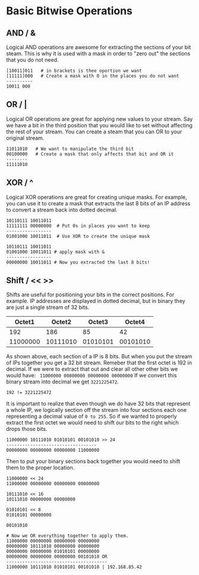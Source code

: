 # Basic Bitwise Operations
## AND / & 
Logical AND operations are awesome for extracting the sections of your bit steam. This is why it is used with a mask in order to "zero out" the sections that you do not need.
```
[10011]011   # in brackets is thee oportion we want
[11111]000   # Create a mask with 0 in the places you do not want
----------
10011 000   
```

## OR / |
Logical OR operations are great for applying new values to your stream. Say we have a bit in the third position that you would like to set without affecting the rest of your stream. You can create a steam that you can OR to your original stream.
```
11011010   # We want to manipulate the third bit
00100000   # Create a mask that only affects that bit and OR it
--------
11111010
```
## XOR / ^
Logical XOR operations are great for creating unique masks. For example, you can use it to create a mask that extracts the last 8 bits of an IP address to convert a stream back into dotted decimal.
```
10110111 10011011
11111111 00000000  # Put 0s in places you want to keep
-----------------
01001000 10011011  # Use XOR to create the unique mask

10110111 10011011
01001000 10011011 # apply mask with &
-----------------
00000000 10011011 # Now you extracted the last 8 bits!
```
## Shift / << >>
Shifts are useful for positioning your bits in the correct positions. For example. IP addresses are displayed in dotted decimal, but in binary they are just a single stream of 32 bits.

| Octet1 | Octet2 | Octet3 | Octet4 |
| ------ | ------ | ------ | ------ |
| 192    | 186    | 85     | 42     |
| 11000000 | 10111010 | 01010101 | 00101010 |

As shown above, each section of a IP is 8 bits. But when you put the stream of IPs together you get a 32 bit stream. Remeber that the first octet is 192 in decimal. If we were to extract that out and clear all other other bits we would have:
` 11000000 00000000 00000000 00000000` If we convert this binary stream into decimal we get `3221225472`.   

`192 != 3221225472`

It is important to realize that even though we do have 32 bits that represent a whole IP, we logically section off the stream into four sections each one representing a decimal value of `0 to 255`. So if we wanted to properly extract the first octet we would need to shift our bits to the right which drops those bits.
```
11000000 10111010 01010101 00101010 >> 24
----------------------------------
00000000 00000000 00000000 11000000 
```
Then to put your binary sections back together you would need to shift them to the proper location.
```
11000000 << 24
11000000 00000000 00000000 00000000

10111010 << 16
10111010 00000000 00000000

01010101 << 8
01010101 00000000

00101010

# Now we OR everything together to apply them.
11000000 00000000 00000000 00000000
00000000 10111010 00000000 00000000
00000000 00000000 01010101 00000000
00000000 00000000 00000000 00101010 OR
--------------------------------------
11000000 10111010 01010101 00101010 | 192.168.85.42
```




